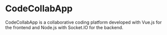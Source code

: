# CodeCollabApp
CodeCollabApp is a collaborative coding platform developed with Vue.js for the frontend and Node.js with Socket.IO for the backend. 
